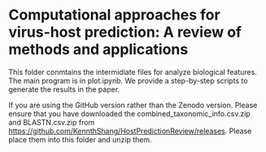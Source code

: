 # Computational approaches for virus-host prediction: A review of methods and applications

This folder conmtains the intermidiate files for analyze biological features. The main program is in plot.ipynb. We provide a step-by-step scripts to generate the results in the paper.

If you are using the GitHub version rather than the Zenodo version. Please ensure that you have downloaded the combined_taxonomic_info.csv.zip and BLASTN.csv.zip from https://github.com/KennthShang/HostPredictionReview/releases. Please place them into this folder and unzip them. 

